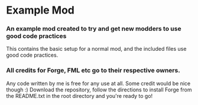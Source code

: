 # Example Mod
### An example mod created to try and get new modders to use good code practices
This contains the basic setup for a normal mod, and the included files use good code practices.
### All credits for Forge, FML etc go to their respective owners.
Any code written by me is free for any use at all. Some credit would be nice though :)
Download the repository, follow the directions to install Forge from the README.txt in the root directory and you're ready to go!
